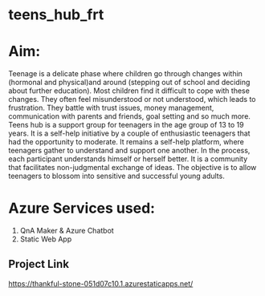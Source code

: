 # teens_hub_frt

# Aim:
Teenage is a delicate phase where children go through changes within (hormonal and physical)and around (stepping out of school and deciding about further education). Most children find it difficult to cope with these changes. They often feel misunderstood or not understood, which leads to frustration. They battle with trust issues, money management, communication with parents and friends, goal setting and so much more.
Teens hub is a support group for teenagers in the age group of 13 to 19 years. It is a self-help initiative by a couple of enthusiastic teenagers that had the opportunity to moderate. It remains a self-help platform, where teenagers gather to understand and support one another. In the process, each participant understands himself or herself better. It is a community that facilitates non-judgmental exchange of ideas. The objective is to allow teenagers to blossom into sensitive and successful young adults. 

# Azure Services used:
1. QnA Maker & Azure Chatbot
2. Static Web App

## Project Link
https://thankful-stone-051d07c10.1.azurestaticapps.net/
